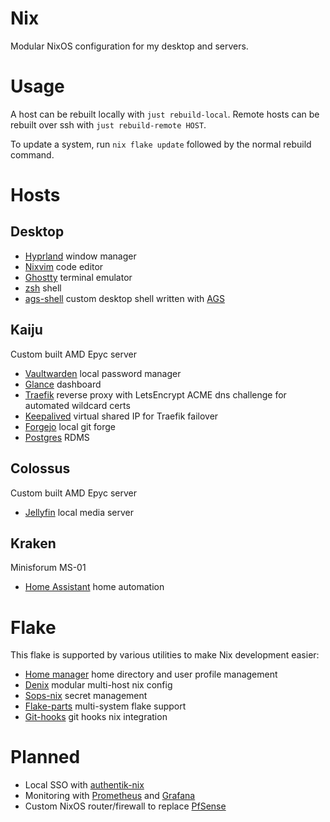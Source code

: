 # Nix 

Modular NixOS configuration for my desktop and servers.

# Usage

A host can be rebuilt locally with `just rebuild-local`.  Remote hosts can be rebuilt over ssh with `just rebuild-remote HOST`.

To update a system, run `nix flake update` followed by the normal rebuild command.

# Hosts

## Desktop
- [Hyprland](https://github.com/hyprwm/Hyprland) window manager
- [Nixvim](https://github.com/nix-community/nixvim) code editor
- [Ghostty](https://github.com/ghostty-org/ghostty) terminal emulator
- [zsh](https://github.com/zsh-users/zsh) shell
- [ags-shell](https://github.com/jburke-dev/ags-shell) custom desktop shell written with [AGS](https://github.com/Aylur/ags)

## Kaiju
Custom built AMD Epyc server
- [Vaultwarden](https://github.com/dani-garcia/vaultwarden) local password manager
- [Glance](https://github.com/glanceapp/glance) dashboard
- [Traefik](https://github.com/traefik/traefik) reverse proxy with LetsEncrypt ACME dns challenge for automated wildcard certs
- [Keepalived](https://github.com/acassen/keepalived) virtual shared IP for Traefik failover
- [Forgejo](https://forgejo.org) local git forge
- [Postgres](https://github.com/postgres/postgres) RDMS

## Colossus
Custom built AMD Epyc server
- [Jellyfin](https://github.com/jellyfin/jellyfin) local media server

## Kraken
Minisforum MS-01
- [Home Assistant](https://github.com/home-assistant) home automation

# Flake
This flake is supported by various utilities to make Nix development easier:
- [Home manager](https://github.com/nix-community/home-manager) home directory and user profile management
- [Denix](https://github.com/yunfachi/denix) modular multi-host nix config
- [Sops-nix](https://github.com/Mic92/sops-nix) secret management
- [Flake-parts](https://github.com/hercules-ci/flake-parts) multi-system flake support
- [Git-hooks](https://github.com/cachix/git-hooks.nix) git hooks nix integration

# Planned
- Local SSO with [authentik-nix](https://github.com/nix-community/authentik-nix)
- Monitoring with [Prometheus](https://github.com/prometheus/prometheus) and [Grafana](https://github.com/grafana/grafana)
- Custom NixOS router/firewall to replace [PfSense](https://github.com/pfsense/pfsense)
